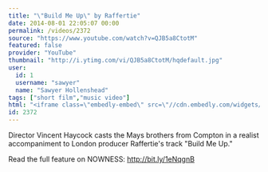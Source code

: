 ```yaml
---
title: "\"Build Me Up\" by Raffertie"
date: 2014-08-01 22:05:07 00:00
permalink: /videos/2372
source: "https://www.youtube.com/watch?v=QJB5a8CtotM"
featured: false
provider: "YouTube"
thumbnail: "http://i.ytimg.com/vi/QJB5a8CtotM/hqdefault.jpg"
user:
  id: 1
  username: "sawyer"
  name: "Sawyer Hollenshead"
tags: ["short film","music video"]
html: "<iframe class=\"embedly-embed\" src=\"//cdn.embedly.com/widgets/media.html?src=http%3A%2F%2Fwww.youtube.com%2Fembed%2FQJB5a8CtotM%3Fwmode%3Dtransparent%26feature%3Doembed&wmode=transparent&url=http%3A%2F%2Fwww.youtube.com%2Fwatch%3Fv%3DQJB5a8CtotM&image=http%3A%2F%2Fi.ytimg.com%2Fvi%2FQJB5a8CtotM%2Fhqdefault.jpg&key=daaebf4d9cdd46779200162d0ca86e20&type=text%2Fhtml&schema=youtube\" width=\"854\" height=\"480\" scrolling=\"no\" frameborder=\"0\" allowfullscreen></iframe>"
id: 2372
---
```


Director Vincent Haycock casts the Mays brothers from Compton in a realist accompaniment to London producer Raffertie's track "Build Me Up." 

Read the full feature on NOWNESS: http://bit.ly/1eNqgnB